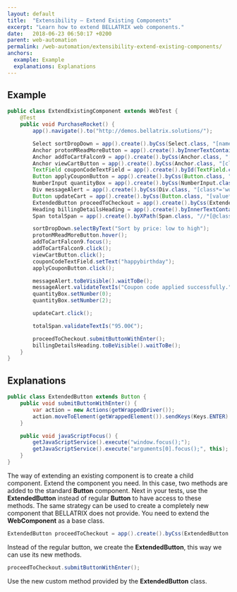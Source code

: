 ```yaml
---
layout: default
title:  "Extensibility – Extend Existing Components"
excerpt: "Learn how to extend BELLATRIX web components."
date:   2018-06-23 06:50:17 +0200
parent: web-automation
permalink: /web-automation/extensibility-extend-existing-components/
anchors:
  example: Example
  explanations: Explanations
---
```

Example
-------
```java
public class ExtendExistingComponent extends WebTest {
    @Test
    public void PurchaseRocket() {
        app().navigate().to("http://demos.bellatrix.solutions/");

        Select sortDropDown = app().create().byCss(Select.class, "[name$='orderby']");
        Anchor protonMReadMoreButton = app().create().byInnerTextContaining(Anchor.class, "Read more");
        Anchor addToCartFalcon9 = app().create().byCss(Anchor.class, "[data-product_id*='28']").toBeClickable();
        Anchor viewCartButton = app().create().byCss(Anchor.class, "[class*='added_to_cart wc-forward']").toBeClickable();
        TextField couponCodeTextField = app().create().byId(TextField.class, "coupon_code");
        Button applyCouponButton = app().create().byCss(Button.class, "[value*='Apply coupon']");
        NumberInput quantityBox = app().create().byCss(NumberInput.class, "[class*='input-text qty text']");
        Div messageAlert = app().create().byCss(Div.class, "[class*='woocommerce-message']");
        Button updateCart = app().create().byCss(Button.class, "[value*='Update cart']").toBeClickable();
        ExtendedButton proceedToCheckout = app().create().byCss(ExtendedButton.class, "[class*='checkout-button button alt wc-forward']");
        Heading billingDetailsHeading = app().create().byInnerTextContaining(Heading.class, "Billing details");
        Span totalSpan = app().create().byXPath(Span.class, "//*[@class='order-total']//span");

        sortDropDown.selectByText("Sort by price: low to high");
        protonMReadMoreButton.hover();
        addToCartFalcon9.focus();
        addToCartFalcon9.click();
        viewCartButton.click();
        couponCodeTextField.setText("happybirthday");
        applyCouponButton.click();

        messageAlert.toBeVisible().waitToBe();
        messageAlert.validateTextIs("Coupon code applied successfully.");
        quantityBox.setNumber(0);
        quantityBox.setNumber(2);

        updateCart.click();

        totalSpan.validateTextIs("95.00€");

        proceedToCheckout.submitButtonWithEnter();
        billingDetailsHeading.toBeVisible().waitToBe();
    }
}
```

Explanations
------------
```java
public class ExtendedButton extends Button {
    public void submitButtonWithEnter() {
        var action = new Actions(getWrappedDriver());
        action.moveToElement(getWrappedElement()).sendKeys(Keys.ENTER).perform();
    }

    public void javaScriptFocus() {
        getJavaScriptService().execute("window.focus();");
        getJavaScriptService().execute("arguments[0].focus();", this);
    }
}
```
The way of extending an existing component is to create a child component. Extend the component you need. In this case, two methods are added to the standard **Button** component. Next in your tests, use the **ExtendedButton** instead of regular **Button** to have access to these methods.
The same strategy can be used to create a completely new component that BELLATRIX does not provide. You need to extend the **WebComponent** as a base class.
```java
ExtendedButton proceedToCheckout = app().create().byCss(ExtendedButton.class, "[class*='checkout-button button alt wc-forward']");
```
Instead of the regular button, we create the **ExtendedButton**, this way we can use its new methods.
```java
proceedToCheckout.submitButtonWithEnter();
```
Use the new custom method provided by the **ExtendedButton** class.